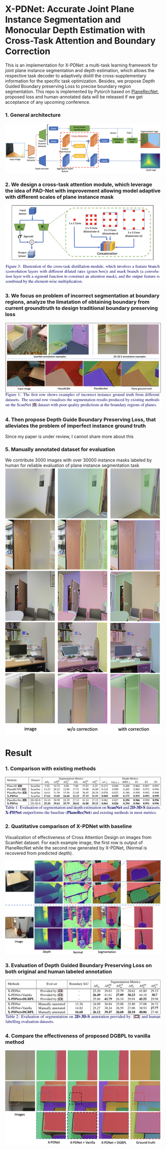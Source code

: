 # X-PDNet: Accurate Joint Plane Instance Segmentation and Monocular Depth Estimation with Cross-Task Attention and Boundary Correction
This is an implementation for X-PDNet: a multi-task learning framework for joint plane instance segmentation and depth estimation, which allows the respective task decoder to adaptively distill the cross-supplementary information for
the specific task optimization. Besides, we propose Depth Guided Boundary preserving Loss to precise boundary region
segmentation.
This repo is implemented by Pytorch based on [PlaneRecNet](https://github.com/EryiXie/PlaneRecNet), proposed loss and human-annotated data will be released if we get acceptance of any upcoming conference.
### 1. General architecture
![Network Architecture](/images/X-PDNet.png)
### 2. We design a cross-task attention module, which leverage the idea of PAD-Net with improvement allowing model adaptive with different scales of plane instance mask

![attention](/images/attention.png)
### 3. We focus on problem of incorrect segmentation at boundary regions, analyze the limatation of obtaining boundary from current groundtruth to design traditional boundary preserving loss

![coarse](/images/coarse.png)
### 4. Then propose Depth Guide Boundary Preserving Loss, that alleviates the problem of imperfect instance ground truth
Since my paper is under review, I cannot share more about this
### 5. Manually annotated dataset for evaluation
We contribute 3000 images with over 30000 instance masks labeled by human for reliable evaluation of plane instance segmentation task
![result1](/images/label.png)
# Result
### 1. Comparison with existing methods

![result1](/images/result1.png)
### 2. Quatitative comparison of X-PDNet with baseline
Visualization of effectiveness of Cross Attention Design on images from ScanNet dataset. For each example image, the first row is output of PlaneRecNet while the second row generated by X-PDNet, (Normal is recovered from predicted depth).

![result2](/images/result2.png)

### 3. Evaluation of Depth Guided Boundary Preserving Loss on both original and human labeled annotation

![result3](/images/result3.png)
### 4. Compare the effectiveness of proposed DGBPL to vanilla method
![result4](/images/result4.png)